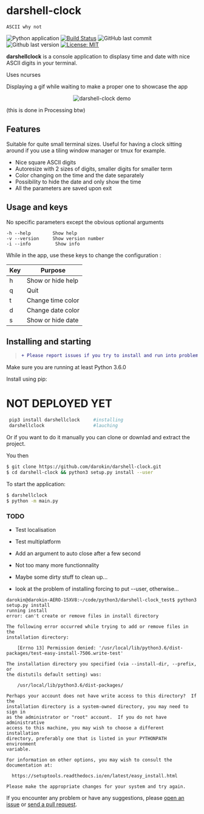 # darshell-clock

```
ASCII why not
```                                              

![Python application](https://github.com/darokin/darshell-clock/workflows/Python%20application/badge.svg)
[![Build Status](https://travis-ci.com/darokin/darshell-clock.svg?branch=master)](https://travis-ci.com/darokin/darshell-clock)
![GitHub last commit](https://img.shields.io/github/last-commit/darokin/darshell-clock)
![Github last version](https://img.shields.io/github/v/release/darokin/darshell-clock?include_prereleases)
[![License: MIT](https://img.shields.io/badge/License-MIT-blue.svg)](https://opensource.org/licenses/MIT)

**darshellclock** is a console application to displasy time and date with nice ASCII digits in your terminal.

Uses ncurses

Displaying a gif while waiting to make a proper one to showcase the app
<p align="center"><img src="https://64.media.tumblr.com/888e43e1109d423c306145c8041ffcde/tumblr_opnlvtbD6B1qzl9pho1_500.gifv" alt="darshell-clock demo"/></p>
(this is done in Processing btw)

## Features

Suitable for quite small terminal sizes.
Useful for having a clock sitting around if you use a tiling window manager or tmux for example.

 - Nice square ASCII digits
 - Autoresize with 2 sizes of digits, smaller digits for smaller term
 - Color changing on the time and the date separately
 - Possibility to hide the date and only show the time
 - All the parameters are saved upon exit
 

## Usage and keys

No specific parameters except the obvious optional arguments
```
-h --help        Show help
-v --version     Show version number
-i --info         Show info
```
While in the app, use these keys to change the configuration :

| Key  | Purpose          
|------|--------------------
| h    | Show or hide help |
| q    | Quit              |
| t    | Change time color |
| d    | Change date color |
| s    | Show or hide date |

 
## Installing and starting

> ```diff
> + Please report issues if you try to install and run into problems!
> ```

Make sure you are running at least Python 3.6.0

Install using pip:
# NOT DEPLOYED YET
```bash
 pip3 install darshellclock 	#installing
 darshellclock					#lauching
```
Or if you want to do it manually you can clone or downlad and extract the project.

You then

```bash
$ git clone https://github.com/darokin/darshell-clock.git
$ cd darshell-clock && python3 setup.py install --user
```
To start the application:
```bash
$ darshellclock
$ python -m main.py
```

### TODO

- Test localisation
- Test multiplatform
- Add an argument to auto close after a few second
- Not too many more functionnality
- Maybe some dirty stuff to clean up...

- look at the problem of installing forcing to put --user, otherwise...

```
darokin@darokin-AERO-15XV8:~/code/python3/darshell-clock_test$ python3 setup.py install
running install
error: can't create or remove files in install directory

The following error occurred while trying to add or remove files in the
installation directory:

    [Errno 13] Permission denied: '/usr/local/lib/python3.6/dist-packages/test-easy-install-7506.write-test'

The installation directory you specified (via --install-dir, --prefix, or
the distutils default setting) was:

    /usr/local/lib/python3.6/dist-packages/

Perhaps your account does not have write access to this directory?  If the
installation directory is a system-owned directory, you may need to sign in
as the administrator or "root" account.  If you do not have administrative
access to this machine, you may wish to choose a different installation
directory, preferably one that is listed in your PYTHONPATH environment
variable.

For information on other options, you may wish to consult the
documentation at:

  https://setuptools.readthedocs.io/en/latest/easy_install.html

Please make the appropriate changes for your system and try again.
```

If you encounter any problem or have any suggestions, please [open an issue](https://github.com/darokin/darshell-clock/issues/new) or [send a pull request](https://github.com/darokin/darshell-clock/pulls).


